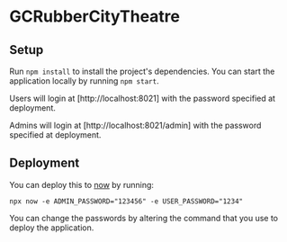 # GCRubberCityTheatre

## Setup

Run `npm install` to install the project's dependencies. You can start
the application locally by running `npm start`.

Users will login at [http://localhost:8021] with the password specified
at deployment.

Admins will login at [http://localhost:8021/admin] with the password
specified at deployment.

## Deployment

You can deploy this to [now](https://zeit.co/) by running:

`npx now -e ADMIN_PASSWORD="123456" -e USER_PASSWORD="1234"`

You can change the passwords by altering the command that you use to deploy
the application.
